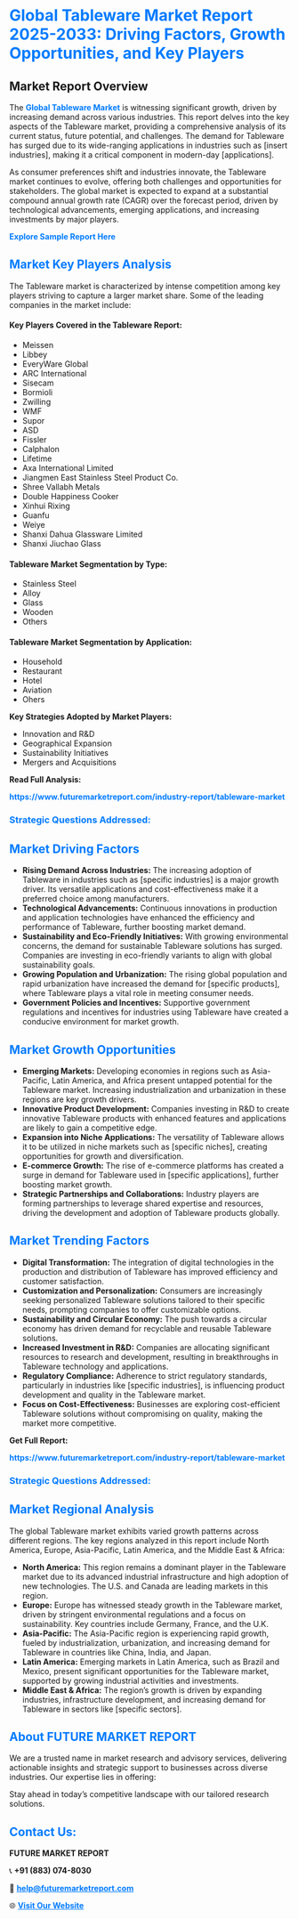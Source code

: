 <h1 style="color: #007BFF;">Global Tableware Market Report 2025-2033: Driving Factors, Growth Opportunities, and Key Players</h1>

<section id="overview">
<h2>Market Report Overview</h2>
<p>The <a href="https://www.futuremarketreport.com/industry-report/tableware-market" style="color: #007BFF; text-decoration: none;"><strong>Global Tableware Market</strong></a> is witnessing significant growth, driven by increasing demand across various industries. This report delves into the key aspects of the Tableware market, providing a comprehensive analysis of its current status, future potential, and challenges. The demand for Tableware has surged due to its wide-ranging applications in industries such as [insert industries], making it a critical component in modern-day [applications].</p>
<p>As consumer preferences shift and industries innovate, the Tableware market continues to evolve, offering both challenges and opportunities for stakeholders. The global market is expected to expand at a substantial compound annual growth rate (CAGR) over the forecast period, driven by technological advancements, emerging applications, and increasing investments by major players.</p>
</section>

<section id="overview">
<p><a href="https://www.futuremarketreport.com/request-sample/reportId=83512" style="color: #007BFF; text-decoration: none;"><strong>Explore Sample Report Here</strong></a></p>
</section>

<section id="key-players">
<h2 style="color: #007BFF;">Market Key Players Analysis</h2>
<p>The Tableware market is characterized by intense competition among key players striving to capture a larger market share. Some of the leading companies in the market include:</p>
<h4>Key Players Covered in the Tableware Report:</h4>
<ul><li>Meissen</li><li>Libbey</li><li>EveryWare Global</li><li>ARC International</li><li>Sisecam</li><li>Bormioli</li><li>Zwilling</li><li>WMF</li><li>Supor</li><li>ASD</li><li>Fissler</li><li>Calphalon</li><li>Lifetime</li><li>Axa International Limited</li><li>Jiangmen East Stainless Steel Product Co.</li><li>Shree Vallabh Metals</li><li>Double Happiness Cooker</li><li>Xinhui Rixing</li><li>Guanfu</li><li>Weiye</li><li>Shanxi Dahua Glassware Limited</li><li>Shanxi Jiuchao Glass</li></ul>
<h4>Tableware Market Segmentation by Type:</h4>
<ul><li>Stainless Steel</li><li>Alloy</li><li>Glass</li><li>Wooden</li><li>Others</li></ul>

<h4>Tableware Market Segmentation by Application:</h4>
<ul><li>Household</li><li>Restaurant</li><li>Hotel</li><li>Aviation</li><li>Ohers</li></ul>
<p><strong>Key Strategies Adopted by Market Players:</strong></p>
<ul>
<li>Innovation and R&D</li>
<li>Geographical Expansion</li>
<li>Sustainability Initiatives</li>
<li>Mergers and Acquisitions</li>
</ul>
</section>

<section>
<p><strong>Read Full Analysis: </strong></p><a href="https://www.futuremarketreport.com/industry-report/tableware-market" style="color: #007BFF; text-decoration: none;"><strong>https://www.futuremarketreport.com/industry-report/tableware-market</strong></a>
<h3 style="color: #007BFF;">Strategic Questions Addressed:</h3>
</section>

<section id="driving-factors">
<h2 style="color: #007BFF;">Market Driving Factors</h2>
<ul>
<li><strong>Rising Demand Across Industries:</strong> The increasing adoption of Tableware in industries such as [specific industries] is a major growth driver. Its versatile applications and cost-effectiveness make it a preferred choice among manufacturers.</li>
<li><strong>Technological Advancements:</strong> Continuous innovations in production and application technologies have enhanced the efficiency and performance of Tableware, further boosting market demand.</li>
<li><strong>Sustainability and Eco-Friendly Initiatives:</strong> With growing environmental concerns, the demand for sustainable Tableware solutions has surged. Companies are investing in eco-friendly variants to align with global sustainability goals.</li>
<li><strong>Growing Population and Urbanization:</strong> The rising global population and rapid urbanization have increased the demand for [specific products], where Tableware plays a vital role in meeting consumer needs.</li>
<li><strong>Government Policies and Incentives:</strong> Supportive government regulations and incentives for industries using Tableware have created a conducive environment for market growth.</li>
</ul>
</section>

<section id="growth-opportunities">
<h2 style="color: #007BFF;">Market Growth Opportunities</h2>
<ul>
<li><strong>Emerging Markets:</strong> Developing economies in regions such as Asia-Pacific, Latin America, and Africa present untapped potential for the Tableware market. Increasing industrialization and urbanization in these regions are key growth drivers.</li>
<li><strong>Innovative Product Development:</strong> Companies investing in R&D to create innovative Tableware products with enhanced features and applications are likely to gain a competitive edge.</li>
<li><strong>Expansion into Niche Applications:</strong> The versatility of Tableware allows it to be utilized in niche markets such as [specific niches], creating opportunities for growth and diversification.</li>
<li><strong>E-commerce Growth:</strong> The rise of e-commerce platforms has created a surge in demand for Tableware used in [specific applications], further boosting market growth.</li>
<li><strong>Strategic Partnerships and Collaborations:</strong> Industry players are forming partnerships to leverage shared expertise and resources, driving the development and adoption of Tableware products globally.</li>
</ul>
</section>

<section id="trending-factors">
<h2 style="color: #007BFF;">Market Trending Factors</h2>
<ul>
<li><strong>Digital Transformation:</strong> The integration of digital technologies in the production and distribution of Tableware has improved efficiency and customer satisfaction.</li>
<li><strong>Customization and Personalization:</strong> Consumers are increasingly seeking personalized Tableware solutions tailored to their specific needs, prompting companies to offer customizable options.</li>
<li><strong>Sustainability and Circular Economy:</strong> The push towards a circular economy has driven demand for recyclable and reusable Tableware solutions.</li>
<li><strong>Increased Investment in R&D:</strong> Companies are allocating significant resources to research and development, resulting in breakthroughs in Tableware technology and applications.</li>
<li><strong>Regulatory Compliance:</strong> Adherence to strict regulatory standards, particularly in industries like [specific industries], is influencing product development and quality in the Tableware market.</li>
<li><strong>Focus on Cost-Effectiveness:</strong> Businesses are exploring cost-efficient Tableware solutions without compromising on quality, making the market more competitive.</li>
</ul>
</section>

<section>
<p><strong>Get Full Report: </strong></p><a href="https://www.futuremarketreport.com/industry-report/tableware-market" style="color: #007BFF; text-decoration: none;"><strong>https://www.futuremarketreport.com/industry-report/tableware-market</strong></a>
<h3 style="color: #007BFF;">Strategic Questions Addressed:</h3>
</section>


<section id="regional-analysis">
<h2 style="color: #007BFF;">Market Regional Analysis</h2>
<p>The global Tableware market exhibits varied growth patterns across different regions. The key regions analyzed in this report include North America, Europe, Asia-Pacific, Latin America, and the Middle East & Africa:</p>
<ul>
<li><strong>North America:</strong> This region remains a dominant player in the Tableware market due to its advanced industrial infrastructure and high adoption of new technologies. The U.S. and Canada are leading markets in this region.</li>
<li><strong>Europe:</strong> Europe has witnessed steady growth in the Tableware market, driven by stringent environmental regulations and a focus on sustainability. Key countries include Germany, France, and the U.K.</li>
<li><strong>Asia-Pacific:</strong> The Asia-Pacific region is experiencing rapid growth, fueled by industrialization, urbanization, and increasing demand for Tableware in countries like China, India, and Japan.</li>
<li><strong>Latin America:</strong> Emerging markets in Latin America, such as Brazil and Mexico, present significant opportunities for the Tableware market, supported by growing industrial activities and investments.</li>
<li><strong>Middle East & Africa:</strong> The region’s growth is driven by expanding industries, infrastructure development, and increasing demand for Tableware in sectors like [specific sectors].</li>
</ul>
</section>

<footer>
<h2 style="color: #007BFF;">About FUTURE MARKET REPORT</h2>
<p>We are a trusted name in market research and advisory services, delivering actionable insights and strategic support to businesses across diverse industries. Our expertise lies in offering:</p>

<p>Stay ahead in today’s competitive landscape with our tailored research solutions.</p>

<h2 style="color: #007BFF;">Contact Us:</h2>
<p><strong>FUTURE MARKET REPORT</strong></p>
<p>📞 <strong>+91 (883) 074-8030</strong></p>
<p>📧 <strong><a href="mailto:help@futuremarketreport.com" style="color: #007BFF;">help@futuremarketreport.com</a></strong></p>
<p>🌐 <strong><a href="https://www.futuremarketreport.com/" style="color: #007BFF;">Visit Our Website</a></strong></p>
</footer>